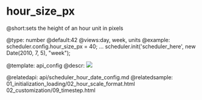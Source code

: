 hour_size_px
=============
@short:sets the height of an hour unit in pixels
	

@type: number
@default:42
@views:day, week, units
@example:
scheduler.config.hour_size_px = 40;
...
scheduler.init('scheduler_here', new Date(2010, 7, 5), "week");

@template:	api_config
@descr:
<img src="api/weekView_properties.png"/>

@relatedapi:
	 api/scheduler_hour_date_config.md
@relatedsample:
	01_initialization_loading/02_hour_scale_format.html
    02_customization/09_timestep.html
    
    
